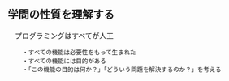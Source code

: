## 学問の性質を理解する
　プログラミングはすべてが人工
```
	・すべての機能は必要性をもって生まれた
	・すべての機能には目的がある
	・「この機能の目的は何か？」「どういう問題を解決するのか？」を考える
```
